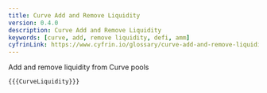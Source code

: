 ```yaml
---
title: Curve Add and Remove Liquidity
version: 0.4.0
description: Curve Add and Remove Liquidity
keywords: [curve, add, remove liquidity, defi, amm]
cyfrinLink: https://www.cyfrin.io/glossary/curve-add-and-remove-liquidity-vyper-code-example
---
```


Add and remove liquidity from Curve pools

```vyper
{{{CurveLiquidity}}}
```
